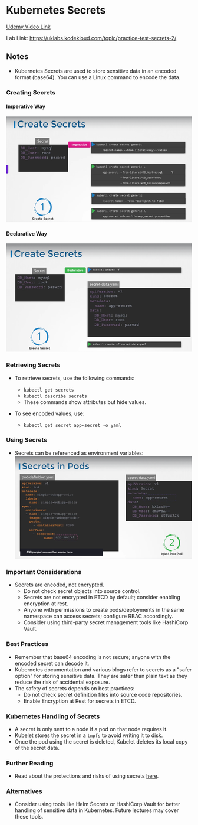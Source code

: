 # Kubernetes Secrets

[Udemy Video Link](https://udemy.com/course/certified-kubernetes-administrator-with-practice-tests/learn/lecture/14296016#content)

Lab Link: https://uklabs.kodekloud.com/topic/practice-test-secrets-2/

## Notes

- Kubernetes Secrets are used to store sensitive data in an encoded format (base64). You can use a Linux command to encode the data.

### Creating Secrets

#### Imperative Way

![Imperative Way](../../imgs/notes/section_5/image-3.png)

#### Declarative Way

![Declarative Way](../../imgs/notes/section_5/image-6.png)

### Retrieving Secrets

- To retrieve secrets, use the following commands:

  - `kubectl get secrets`
  - `kubectl describe secrets`
  - These commands show attributes but hide values.

- To see encoded values, use:
  - `kubectl get secret app-secret -o yaml`

### Using Secrets

- Secrets can be referenced as environment variables:
  ![Environment Variable](../../imgs/notes/section_5/image-7.png)

### Important Considerations

- Secrets are encoded, not encrypted.
  - Do not check secret objects into source control.
  - Secrets are not encrypted in ETCD by default; consider enabling encryption at rest.
  - Anyone with permissions to create pods/deployments in the same namespace can access secrets; configure RBAC accordingly.
  - Consider using third-party secret management tools like HashiCorp Vault.

### Best Practices

- Remember that base64 encoding is not secure; anyone with the encoded secret can decode it.
- Kubernetes documentation and various blogs refer to secrets as a "safer option" for storing sensitive data. They are safer than plain text as they reduce the risk of accidental exposure.
- The safety of secrets depends on best practices:
  - Do not check secret definition files into source code repositories.
  - Enable Encryption at Rest for secrets in ETCD.

### Kubernetes Handling of Secrets

- A secret is only sent to a node if a pod on that node requires it.
- Kubelet stores the secret in a `tmpfs` to avoid writing it to disk.
- Once the pod using the secret is deleted, Kubelet deletes its local copy of the secret data.

### Further Reading

- Read about the protections and risks of using secrets [here](https://kubernetes.io/docs/concepts/configuration/secret/).

### Alternatives

- Consider using tools like Helm Secrets or HashiCorp Vault for better handling of sensitive data in Kubernetes. Future lectures may cover these tools.
